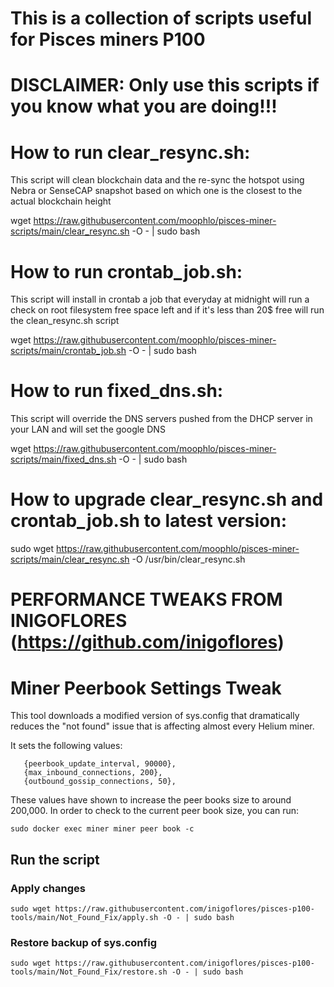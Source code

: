 # This is a collection of scripts useful for Pisces miners P100

# DISCLAIMER: Only use this scripts if you know what you are doing!!!


# How to run clear_resync.sh:
This script will clean blockchain data and the re-sync the hotspot using Nebra or SenseCAP snapshot based on which one is the closest to the actual blockchain height

wget https://raw.githubusercontent.com/moophlo/pisces-miner-scripts/main/clear_resync.sh -O - | sudo bash


# How to run crontab_job.sh:
This script will install in crontab a job that everyday at midnight will run a check on root filesystem free space left and if it's less than 20$ free will run the clean_resync.sh script

wget https://raw.githubusercontent.com/moophlo/pisces-miner-scripts/main/crontab_job.sh -O - | sudo bash


# How to run fixed_dns.sh:
This script will override the DNS servers pushed from the DHCP server in your LAN and will set the google DNS

wget https://raw.githubusercontent.com/moophlo/pisces-miner-scripts/main/fixed_dns.sh -O - | sudo bash


# How to upgrade clear_resync.sh and crontab_job.sh to latest version:

sudo wget https://raw.githubusercontent.com/moophlo/pisces-miner-scripts/main/clear_resync.sh -O /usr/bin/clear_resync.sh




# PERFORMANCE TWEAKS FROM INIGOFLORES (https://github.com/inigoflores)
# Miner Peerbook Settings Tweak 

This tool downloads a modified version of sys.config that dramatically reduces the "not found" issue that is affecting almost every Helium miner.

It sets the following values:

```
   {peerbook_update_interval, 90000},
   {max_inbound_connections, 200},
   {outbound_gossip_connections, 50},
```

These values have shown to increase the peer books size to around 200,000. In order to check to the current peer book size, you can run:

    sudo docker exec miner miner peer book -c



## Run the script

### Apply changes 

    sudo wget https://raw.githubusercontent.com/inigoflores/pisces-p100-tools/main/Not_Found_Fix/apply.sh -O - | sudo bash

### Restore backup of sys.config 

    sudo wget https://raw.githubusercontent.com/inigoflores/pisces-p100-tools/main/Not_Found_Fix/restore.sh -O - | sudo bash
